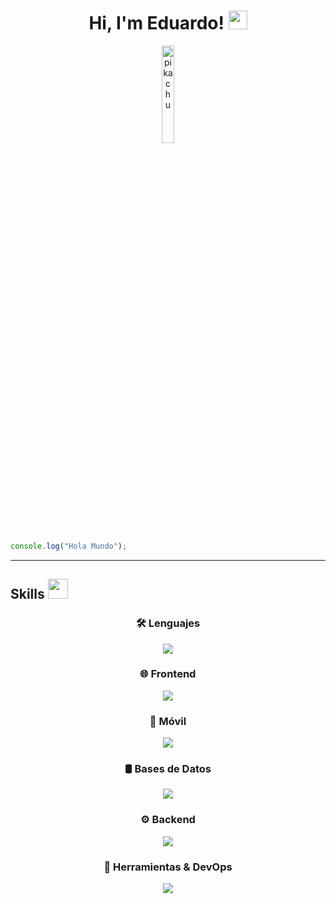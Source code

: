 <h1 align="center">
Hi, I'm Eduardo!
<img src="https://media.giphy.com/media/hvRJCLFzcasrR4ia7z/giphy.gif" width="30"></h1>
<!-- <p>Soy <b>Eduardo</b> un joven recién graduado y apasionado por el desarrollo web, con sólidos conocimientos en una variedad de tecnologías. Me encanta la programación y estoy constantemente buscando formas de mejorar mis habilidades y aprender nuevas tecnologías.</p> -->
<p align="center">
<img src="https://media.giphy.com/media/zkMri4yiJ3Mdy/giphy.gif?cid=790b7611qub0ukecwrzqh5zb1vkl64k84wm40nwsptcdabk5&ep=v1_gifs_search&rid=giphy.gif&ct=g" alt="pikachu" width="20%">
</p>

```js
console.log("Hola Mundo");
```
----

<h2> Skills <img src = "https://media2.giphy.com/media/QssGEmpkyEOhBCb7e1/giphy.gif?cid=ecf05e47a0n3gi1bfqntqmob8g9aid1oyj2wr3ds3mg700bl&rid=giphy.gif" width = 32px> </h2>
<p>
<div align="center">
  <h3>🛠️ Lenguajes</h3>
<p align="center">
  <img src="https://skillicons.dev/icons?i=javascript,typescript,php,java" />
</p>

<h3>🌐 Frontend</h3>
<p align="center">
  <img src="https://skillicons.dev/icons?i=html,css,react,vite,redux,tailwindcss,bootstrap,mui" />
</p>

<h3>📱 Móvil</h3>
<p align="center">
  <img src="https://skillicons.dev/icons?i=flutter" />
</p>

<h3>🛢️ Bases de Datos</h3>
<p align="center">
  <img src="https://skillicons.dev/icons?i=postgresql,mysql,firebase" />
</p>

<h3>⚙️ Backend</h3>
<p align="center">
  <img src="https://skillicons.dev/icons?i=nodejs,nestjs,express,sequelize" />
</p>

<h3>🔧 Herramientas & DevOps</h3>
<p align="center">
  <img src="https://skillicons.dev/icons?i=docker,git,postman,npm,pnpm,vercel" />
</p>
</div>
  
